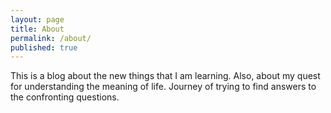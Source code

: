 ```yaml
---
layout: page
title: About
permalink: /about/
published: true
---
```


This is a blog about the new things that I am learning.
Also, about my quest for understanding the meaning of life.
Journey of trying to find answers to the confronting questions.